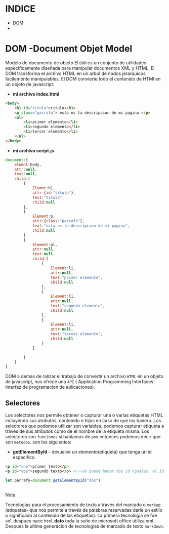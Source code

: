 # INDICE
- [DOM](#dom--document-objet-model)
- 
# DOM -Document Objet Model
Modelo de documento de objeto
El `DOM` es un conjunto de utilidades especificamente diseñada para manipular documentos XML y HTML.
El DOM transforma el archivo HTML en un arbol de nodos jerarquicos, facilemente manipulables. El DOM convierte todo el contenido de HTMl en un objeto de javascript.
- **mi archivo index.html**
```html
<body>
    <h1 id="titulo">titulo</h1>
    <p class="parrafo"> esta es la descripcion de mi pagina </p>
    <ul>
        <li>primer elemento</li>
        <li>segundo elemento</li>
        <li>tercer elemento</li>
    </ul>
</body>
```
- **mi archivo script.js**
```js
document:{
    elemnt:body,
    attr:null,
    text:null,
    child:[
        {
            Elemnt:h1,
            attr:{id:"titulo"},
            text:"titulo",
            child:null
        },
        {
            Element:p,
            attr:{class:"parrafo"},
            text:"esta es la descripcion de mi pagina",
            child:null
        }
        {
            Element:ul,
            attr:null,
            text:null,
            child:[
                {
                    Element:li,
                    attr:null,
                    text:"primer elemento",
                    child:null
                },
                {
                    Element:li,
                    attr:null,
                    text:"segundo elemento",
                    child:null
                },
                {
                    Element:li,
                    attr:null,
                    text:"tercer elemento",
                    child:null
                }
            ]

        }
    ]
}
```
DOM a demas de ralizar el trabajo de convertir un archivo `HTML` en un objeto de javascript, nos ofrece una `API` ( Application Programming Interfaces-Interfaz de programacion de aplicaciones).
## Selectores
Los selectores nos permite obtener o capturar una o varias etiquetas HTML incluyendo sus atributos, contenido e hijos en caso de que los tuviera.
Los selectores que podemos utilizar son variables, podemos capturar etiqueta a través de sus atributos como de el nombre de la etiqueta misma.
Los selectores son `funciones` si hablamos de `poo` entonces podemos decir que son `metodos`. son los siguientes:
- **getElementById** - devuelve un elemento(etiqueta) que tenga un id especifico.
```html
<p id="uno">primer texto</p>
<p id="dos">segundo texto</p> <!--no puede haber dos id uguales, el id es unico-->
```
```js
let parrafo=document.getElementById("dos")
```
## 
> [!NOTE]
> Tecnologias para el procesamiento de texto a través del marcado o `markup` (etiquetas- que nos permite a través de palabras reservadas darle un estilo o significado al contenido de las etiquetas). La primera tecnologia se fue `xml` despues nace `html`.**dato** toda la suite de microsoft office utiliza xml. Despues la ultima generacion de tecnologias de marcado de texto `markdown`.

